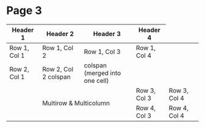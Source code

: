 # Page 3

|   Header 1   |   Header 2   | Header 3  | Header 4 |
| ------------ | ------------ | --------- | -------- |
| Row 1, Col 1 | Row 1, Col 2 | Row 1, Col 3 | Row 1, Col 4 |
| Row 2, Col 1 | Row 2, Col 2 colspan | colspan (merged into one cell) |
| <td colspan="2" rowspan="2">Multirow & Multicolumn</td> | Row 3, Col 3 | Row 3, Col 4 |
| | Row 4, Col 3 | Row 4, Col 4 |
